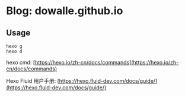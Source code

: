 # Blog: dowalle.github.io 

## Usage

```shell
hexo g
hexo d
```

hexo cmd: [https://hexo.io/zh-cn/docs/commands](https://hexo.io/zh-cn/docs/commands)

Hexo Fluid 用户手册: [https://hexo.fluid-dev.com/docs/guide/](https://hexo.fluid-dev.com/docs/guide/)
